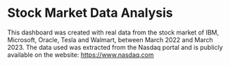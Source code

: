 # Stock Market Data Analysis

This dashboard was created with real data from the stock market of IBM, Microsoft, Oracle, Tesla and Walmart, between March 2022 and March 2023.
The data used was extracted from the Nasdaq portal and is publicly available on the website:
https://www.nasdaq.com
